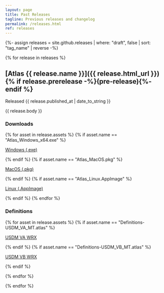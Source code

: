 ```yaml
---
layout: page
title: Past Releases
tagline: Previous releases and changelog
permalink: /releases.html
ref: releases
---
```


{%- assign releases = site.github.releases | where: "draft", false | sort: "tag_name" | reverse -%}

{% for release in releases %}

## [Atlas {{ release.name }}]({{ release.html_url }}) {% if release.prerelease -%}(pre-release){%- endif %}
Released <time datetime="{{ release.published_at | date_to_xmlschema }}">{{ release.published_at | date_to_string }}</time>

{{ release.body }}
### Downloads
{% for asset in release.assets %}
  {% if asset.name == "Atlas_Windows_x64.exe" %}
  
<a href="{{ asset.browser_download_url }}" class="btn">Windows (.exe)</a>

  {% endif %}
  {% if asset.name == "Atlas_MacOS.pkg" %}
  
<a href="{{ asset.browser_download_url }}" class="btn">MacOS (.pkg)</a>

  {% endif %}
  {% if asset.name == "Atlas_Linux.AppImage" %}
  
<a href="{{ asset.browser_download_url }}" class="btn">Linux (.AppImage)</a>

  {% endif %}
{% endfor %}
### Definitions
{% for asset in release.assets %}
  {% if asset.name == "Definitions-USDM_VA_MT.atlas" %}
  
<a href="{{ asset.browser_download_url }}" class="btn">USDM VA WRX</a>

  {% endif %}
  {% if asset.name == "Definitions-USDM_VB_MT.atlas" %}
  
<a href="{{ asset.browser_download_url }}" class="btn">USDM VB WRX</a>

  {% endif %}
  
{% endfor %}

{% endfor %}


